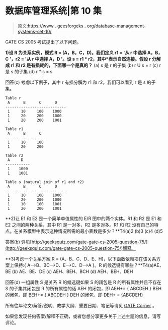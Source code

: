 # 数据库管理系统|第 10 集

> 原文:[https://www . geesforgeks . org/database-management-systems-set-10/](https://www.geeksforgeeks.org/database-management-systems-set-10/)

GATE CS 2005 考试提出了以下问题。

**1)设 R 为关系实例，模式 R = (A，B，C，D)。我们定义 r1 = '从 r 中选择 A，B，C '，r2 = '从 r 中选择 A，D '。设 s = r1 * r2，其中*表示自然连接。假设 r 分解成 r1 和 r2 是有损耗的，下面哪一个是真的？**
(a) s 是 r 的子集
(b) r U s = r
(c) r 是 s 的子集
(d) r * s = s

回答(c)
考虑以下例子，其中 r 有损分解为 r1 和 r2。我们可以看到 r 是 s 的子集。

```
Table r
 A      B      C      D
---------------------------
 1     10     100    1000    
 1     20     200    1000    
 1     20     200    1001 

Table r1
 A      B      C
------------------
 1     10     100 
 1     20     200 

Table r2
 A     D  
-----------
 1    1000  
 1    1001

Table s (natural join of r1 and r2)
 A      B      C      D
---------------------------
 1     10     100    1000    
 1     20     200    1000    
 1     10     100    1001 
 1     20     200    1001 

```

**2)让 E1 和 E2 是一个简单单值属性的 E/R 图中的两个实体。R1 和 R2 是 E1 和 E2 之间的两种关系，其中 R1 是一对多，R2 是多对多。R1 和 R2 没有自己的特点。在关系模型中表示这种情况所需的最小表数是多少？**T4(a)2
(b)3
(c)4
(d)5

答案(b)
详见[http://geeksquiz.com/gate-gate-cs-2005-question-75/](http://geeksquiz.com/gate-gate-cs-2005-question-75/)解释。

**3)考虑一个关系方案 R = (A、B、C、D、E、H)，以下函数依赖项在该关系方案上保持:{ A–>B、BC–>D、E–>C、D–>A }。R 的候选键有哪些？**T4(a)AE、BE
(b) AE、BE、DE
(c) AEH、BEH、BCH
(d) AEH、BEH、DEH

回答(d)
一组属性 S 是关系 R 的候选键如果 S 的闭包是 R 的所有属性并且不存在 S 的子集其闭包是 R 的所有属性的话
AEH 的闭包，即 AEH+= { ABCDEH }
BEH 的闭包，即 BEH+= { ABCDEH }
DEH 的闭包，即 DEH+ = {ABCDEH}

所有往年论文/解答/说明、教学大纲、重要日期、笔记等请见 [GATE Corner](http://geeksquiz.com/gate-corner-2/) 。

如果您发现任何答案/解释不正确，或者您想分享更多关于上述主题的信息，请写评论。